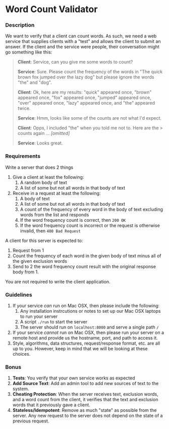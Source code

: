 # Word Count Validator

### Description

We want to verify that a client can count words. As such, we need a web service that supplies clients with a "test" and allows the client to submit an answer. If the client and the service were people, their conversation might go something like this:

> **Client**: Service, can you give me some words to count?
> 
> **Service**: Sure. Please count the frequency of the words in "The quick brown fox jumped over the lazy dog" but please ignore the words "the" and "dog".
> 
> **Client**: Ok, here are my results: "quick" appeared once, "brown" appeared once, "fox" appeared once, "jumped" appeared once, "over" appeared once, "lazy" appeared once, and "the" appeared twice.
> 
> **Service**: Hmm, looks like some of the counts are not what I'd expect.
> 
> **Client**: Opps, I included "the" when you told me not to. Here are the > counts again ... *[omitted]*
> 
> **Service**: Looks great.


### Requirements

Write a server that does 2 things

1. Give a client at least the following:
    1. A random body of text
    2. A list of some but not all words in that body of text
2. Receive in a request at least the following:
    1. A body of text
    2. A list of some but not all words in that body of text
    3. A count of the frequency of every word in the body of text excluding words from the list
    and responds
    1. If the word frequency count is correct, then `200 OK`
    2. If the word frequency count is incorrect or the request is otherwise invalid, then `400 Bad Request`


A client for this server is expected to:

1. Request from 1
2. Count the frequency of each word in the given body of text minus all of the given exclusion words
3. Send to 2 the word frequency count result with the original response body from 1.

You are not required to write the client application.

### Guidelines

1. If your service _can_ run on Mac OSX, then please include the following:
    1. Any installation instrcutions or notes to set up our Mac OSX laptops to run your server
    2. A script `./run` to start the server
    3. The server should run on `localhost:8000` and serve a single path `/`
2. If your service _cannot_ run on Mac OSX, then please run your server on a remote host and provide us the hostname, port, and path to access it.
3. Style, algorithms, data structures, request/response format, etc. are all up to you. However, keep in mind that we will be looking at these choices.

### Bonus

1. **Tests**: You verify that your own service works as expected
2. **Add Source Text**: Add an admin tool to add new sources of text to the system.
3. **Cheating Protection**: When the server receives text, exclusion words, and a word count from the client, it verifies that the text and exclusion words that it previously gave a client.
4. **Stateless/Idempotent**: Remove as much "state" as possible from the server. Any new request to the server does not depend on the state of a previous request.

